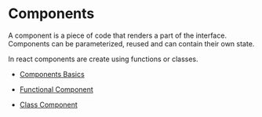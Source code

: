 # Components

A component is a piece of code that renders a part of the interface. Components can be parameterized, reused and can contain their own state.

In react components are create using functions or classes.

- [Components Basics](/framework/react/components/components-basics.jsx)

- [Functional Component](/framework/react/components/functional-component.jsx)

- [Class Component](/framework/react/components/class-component.jsx)
